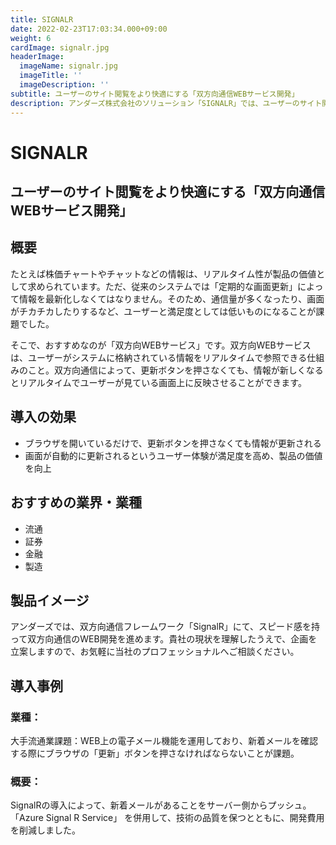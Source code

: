 ```yaml
---
title: SIGNALR
date: 2022-02-23T17:03:34.000+09:00
weight: 6
cardImage: signalr.jpg
headerImage:
  imageName: signalr.jpg
  imageTitle: ''
  imageDescription: ''
subtitle: ユーザーのサイト閲覧をより快適にする「双方向通信WEBサービス開発」
description: アンダーズ株式会社のソリューション「SIGNALR」では、ユーザーのサイト閲覧をより快適にする「双方向通信WEBサービス開発」をご提供します。双方向通信フレームワーク「SignalR」にて、スピード感を持って双方向通信のWEB開発を進めます。貴社の現状を理解したうえで企画を立案しますので、お気軽にご相談ください。
---
```

# SIGNALR

## ユーザーのサイト閲覧をより快適にする「双方向通信WEBサービス開発」



## 概要

たとえば株価チャートやチャットなどの情報は、リアルタイム性が製品の価値として求められています。ただ、従来のシステムでは「定期的な画面更新」によって情報を最新化しなくてはなりません。そのため、通信量が多くなったり、画面がチカチカしたりするなど、ユーザーと満足度としては低いものになることが課題でした。

そこで、おすすめなのが「双方向WEBサービス」です。双方向WEBサービスは、ユーザーがシステムに格納されている情報をリアルタイムで参照できる仕組みのこと。双方向通信によって、更新ボタンを押さなくても、情報が新しくなるとリアルタイムでユーザーが見ている画面上に反映させることができます。



## 導入の効果

* ブラウザを開いているだけで、更新ボタンを押さなくても情報が更新される
* 画面が自動的に更新されるというユーザー体験が満足度を高め、製品の価値を向上



## おすすめの業界・業種

* 流通
* 証券
* 金融
* 製造



## 製品イメージ

アンダーズでは、双方向通信フレームワーク「SignalR」にて、スピード感を持って双方向通信のWEB開発を進めます。貴社の現状を理解したうえで、企画を立案しますので、お気軽に当社のプロフェッショナルへご相談ください。



## 導入事例

### 業種：

大手流通業課題：WEB上の電子メール機能を運用しており、新着メールを確認する際にブラウザの「更新」ボタンを押さなければならないことが課題。

### 概要：

SignalRの導入によって、新着メールがあることをサーバー側からプッシュ。「Azure Signal R Service」 を併用して、技術の品質を保つとともに、開発費用を削減しました。
